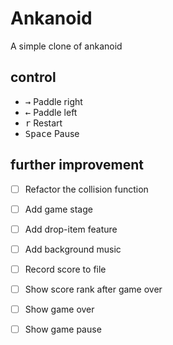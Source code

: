 #  Ankanoid

A simple clone of ankanoid

## control

- <kbd>→</kbd> Paddle right
- <kbd>←</kbd> Paddle left
- <kbd>r</kbd> Restart
- <kbd>Space</kbd> Pause

## further improvement

- [ ] Refactor the collision function
- [ ] Add game stage
- [ ] Add drop-item feature
- [ ] Add background music
- [ ] Record score to file
- [ ] Show score rank after game over
- [ ] Show game over
- [ ] Show game pause



